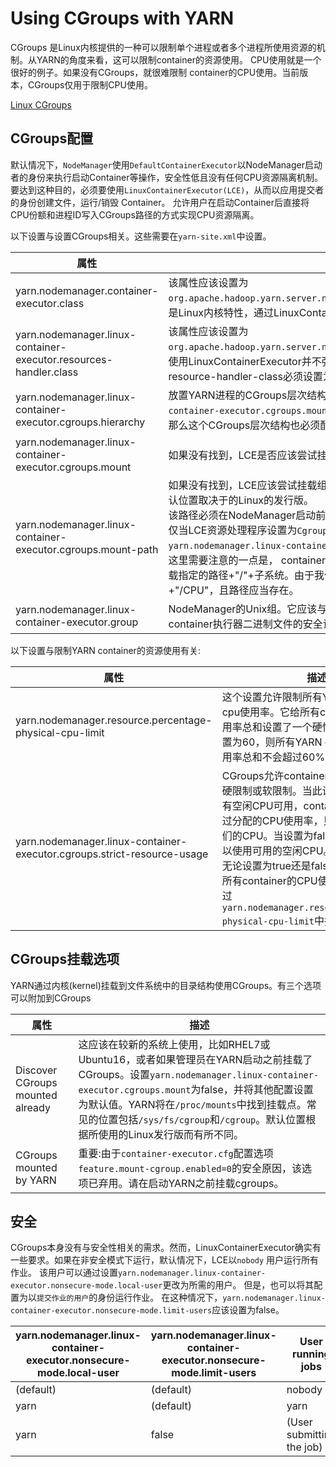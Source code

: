 # Using CGroups with YARN

CGroups 是Linux内核提供的一种可以限制单个进程或者多个进程所使用资源的机制。从YARN的角度来看，这可以限制container的资源使用。
CPU使用就是一个很好的例子。如果没有CGroups，就很难限制 container的CPU使用。当前版本，CGroups仅用于限制CPU使用。

[Linux CGroups](../../../../linux/cgroups.md)

## CGroups配置

默认情况下，`NodeManager`使用`DefaultContainerExecutor`以NodeManager启动者的身份来执行启动Container等操作，安全性低且没有任何CPU资源隔离机制。
要达到这种目的，必须要使用`LinuxContainerExecutor(LCE)`，从而以应用提交者的身份创建文件，运行/销毁 Container。
允许用户在启动Container后直接将CPU份额和进程ID写入CGroups路径的方式实现CPU资源隔离。

以下设置与设置CGroups相关。这些需要在`yarn-site.xml`中设置。

| 属性                                                                | 描述                                                                                                                                                                                                                                                                                                                                        |
|-------------------------------------------------------------------|-------------------------------------------------------------------------------------------------------------------------------------------------------------------------------------------------------------------------------------------------------------------------------------------------------------------------------------------|
| yarn.nodemanager.container-executor.class                         | 该属性应该设置为`org.apache.hadoop.yarn.server.nodemanager.LinuxContainerExecutor`，CGroups是Linux内核特性，通过LinuxContainerExecutor公开。                                                                                                                                                                                                                  |
| yarn.nodemanager.linux-container-executor.resources-handler.class | 该属性应该设置为`org.apache.hadoop.yarn.server.nodemanager.util.CgroupsLCEResourcesHandler`，使用LinuxContainerExecutor并不强制您使用CGroups。如果你想使用CGroups，resource-handler-class必须设置为CGroupsLCEResourceHandler。。                                                                                                                                           |
| yarn.nodemanager.linux-container-executor.cgroups.hierarchy       | 放置YARN进程的CGroups层次结构(不能包含逗号)，如果`yarn.nodemanager.linux-container-executor.cgroups.mount`为false(也就是说，如果CGroups已经预配置)，那么这个CGroups层次结构也必须配置                                                                                                                                                                                                  |
| yarn.nodemanager.linux-container-executor.cgroups.mount           | 如果没有找到，LCE是否应该尝试挂载组-可以为true或false。                                                                                                                                                                                                                                                                                                        |
| yarn.nodemanager.linux-container-executor.cgroups.mount-path      | 如果没有找到，LCE应该尝试挂载组。常见的位置包括`/sys/fs/cgroup`和`/cgroup`；默认位置取决于的Linux的发行版。<br/>该路径必须在NodeManager启动前存在。<br/>仅当LCE资源处理程序设置为`CgroupsLCEResourcesHandler`且`yarn.nodemanager.linux-container-executor.cgroups.mount`为true时才启用。<br/>这里需要注意的一点是， container执行器(`container-executor`)二进制文件将尝试挂载指定的路径+"/"+子系统。由于我们试图限制CPU，二进制文件将挂载指定的路径+"/CPU"，且路径应当存在。 |
| yarn.nodemanager.linux-container-executor.group                   | NodeManager的Unix组。它应该与`container-executor.cfg`中的设置匹配。验证 container执行器二进制文件的安全访问时需要此配置。                                                                                                                                                                                                                                                     |

以下设置与限制YARN container的资源使用有关:

| 属性                                                                      | 描述                                                                                                                                                                                                                                                       |
|-------------------------------------------------------------------------|----------------------------------------------------------------------------------------------------------------------------------------------------------------------------------------------------------------------------------------------------------|
| yarn.nodemanager.resource.percentage-physical-cpu-limit                 | 这个设置允许限制所有YARN container的cpu使用率。它给所有container的CPU使用率总和设置了一个硬性上限。例如，设置为60，则所有YARN container的CPU占用率总和不会超过60%。                                                                                                                                              |
| yarn.nodemanager.linux-container-executor.cgroups.strict-resource-usage | CGroups允许container的cpu使用限制为硬限制或软限制。当此设置为true时，即使有空闲CPU可用，container也不能使用超过分配的CPU使用率，只能使用分配给它们的CPU。当设置为false时，container可以使用可用的空闲CPU。应该注意的是，无论设置为true还是false，在任何时候，所有container的CPU使用率总和都不能超过`yarn.nodemanager.resource.percentage-physical-cpu-limit`中指定的值。 |

## CGroups挂载选项

YARN通过内核(kernel)挂载到文件系统中的目录结构使用CGroups。有三个选项可以附加到CGroups

| 属性                               | 描述                                                                                                                                                                                                                            |
|----------------------------------|-------------------------------------------------------------------------------------------------------------------------------------------------------------------------------------------------------------------------------|
| Discover CGroups mounted already | 这应该在较新的系统上使用，比如RHEL7或Ubuntu16，或者如果管理员在YARN启动之前挂载了CGroups。设置`yarn.nodemanager.linux-container-executor.cgroups.mount`为false，并将其他配置设置为默认值。YARN将在`/proc/mounts`中找到挂载点。常见的位置包括`/sys/fs/cgroup`和`/cgroup`。默认位置根据所使用的Linux发行版而有所不同。 |
| CGroups mounted by YARN          | 重要:由于`container-executor.cfg`配置选项`feature.mount-cgroup.enabled=0`的安全原因，该选项已弃用。请在启动YARN之前挂载cgroups。                                                                                                                            |

## 安全

CGroups本身没有与安全性相关的需求。然而，LinuxContainerExecutor确实有一些要求。如果在非安全模式下运行，默认情况下，LCE以`nobody`
用户运行所有作业。
该用户可以通过设置`yarn.nodemanager.linux-container-executor.nonsecure-mode.local-user`更改为所需的用户。
但是，也可以将其配置为以`提交作业的用户`的身份运行作业。
在这种情况下，`yarn.nodemanager.linux-container-executor.nonsecure-mode.limit-users`应该设置为false。

| yarn.nodemanager.linux-container-executor.nonsecure-mode.local-user | yarn.nodemanager.linux-container-executor.nonsecure-mode.limit-users | 	User running jobs        |
|---------------------------------------------------------------------|----------------------------------------------------------------------|---------------------------|
| (default)                                                           | (default)                                                            | nobody                    |
| yarn                                                                | (default)                                                            | yarn                      |
| yarn                                                                | false                                                                | (User submitting the job) |

